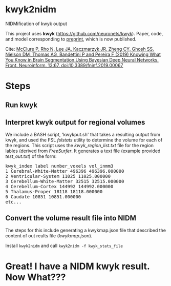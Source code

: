 # kwyk2nidm
NIDMification of kwyk output

This project uses **kwyk** (https://github.com/neuronets/kwyk).
Paper, code, and model corresponding to [preprint](https://arxiv.org/abs/1812.01719), which is now published.

Cite: [McClure P, Rho N, Lee JA, Kaczmarzyk JR, Zheng CY, Ghosh SS, Nielson DM, Thomas AG, Bandettini P and Pereira F (2019) Knowing What You Know in Brain Segmentation Using Bayesian Deep Neural Networks. Front. Neuroinform. 13:67. doi:10.3389/fninf.2019.00067](https://www.frontiersin.org/articles/10.3389/fninf.2019.00067/full)

# Steps
## Run kwyk

## Interpret kwyk output for regional volumes
We include a BASH script, 'kwykput.sh' that takes a resulting output from kwyk, and used the FSL *fslstats* utility to determine the volume for each of the regions. This script uses the *kwyk_region_list.txt* file for the region lables (derived from *FreeSurfer*. It generates a text file (example provided *test_out.txt*) of the form:

<pre>
kwyk_index label number_voxels vol_inmm3
1 Cerebral-White-Matter 496396 496396.000000 
2 Ventricular-System 11025 11025.000000 
3 Cerebellum-White-Matter 32515 32515.000000 
4 Cerebellum-Cortex 144992 144992.000000 
5 Thalamus-Proper 18118 18118.000000 
6 Caudate 10851 10851.000000 
etc...
</pre>

## Convert the volume result file into NIDM
The steps for this include generating a kwykmap.json file that described the content of out reults file (*kwykmap.json*). 

Install `kwyk2nidm` and call `kwyk2nidm -f kwyk_stats_file`
 
# Great!  I have a NIDM **kwyk** result.  Now What???
